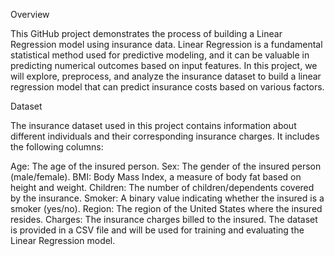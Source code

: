 Overview

This GitHub project demonstrates the process of building a Linear Regression model using insurance data. Linear Regression is a fundamental statistical method used for predictive modeling, and it can be valuable in predicting numerical outcomes based on input features. In this project, we will explore, preprocess, and analyze the insurance dataset to build a linear regression model that can predict insurance costs based on various factors.

Dataset

The insurance dataset used in this project contains information about different individuals and their corresponding insurance charges. It includes the following columns:

Age: The age of the insured person.
Sex: The gender of the insured person (male/female).
BMI: Body Mass Index, a measure of body fat based on height and weight.
Children: The number of children/dependents covered by the insurance.
Smoker: A binary value indicating whether the insured is a smoker (yes/no).
Region: The region of the United States where the insured resides.
Charges: The insurance charges billed to the insured.
The dataset is provided in a CSV file and will be used for training and evaluating the Linear Regression model.
